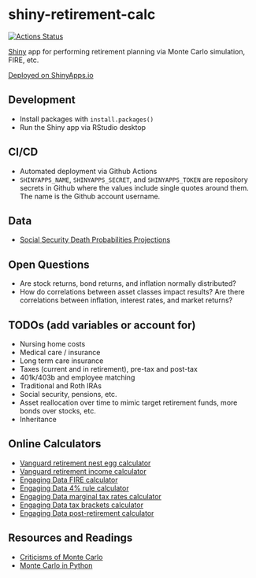 # shiny-retirement-calc

[![Actions Status](https://github.com/carlsonp/shiny-retirement-calc/workflows/github-actions/badge.svg)](https://github.com/carlsonp/shiny-retirement-calc/actions)

[Shiny](https://shiny.rstudio.com/) app for performing retirement planning via Monte Carlo simulation, FIRE, etc.

[Deployed on ShinyApps.io](https://carlsonp.shinyapps.io/shiny-retirement-calc/)

## Development

* Install packages with `install.packages()`
* Run the Shiny app via RStudio desktop

## CI/CD

* Automated deployment via Github Actions
* `SHINYAPPS_NAME`, `SHINYAPPS_SECRET`, and `SHINYAPPS_TOKEN` are repository secrets in Github where the
values include single quotes around them.  The name is the Github account username.

## Data

* [Social Security Death Probabilities Projections](https://www.ssa.gov/oact/HistEst/Death/2022/DeathProbabilities2022.html)

## Open Questions

* Are stock returns, bond returns, and inflation normally distributed?
* How do correlations between asset classes impact results?  Are there correlations between inflation, interest rates, and market returns?

## TODOs (add variables or account for)

* Nursing home costs
* Medical care / insurance
* Long term care insurance
* Taxes (current and in retirement), pre-tax and post-tax
* 401k/403b and employee matching
* Traditional and Roth IRAs
* Social security, pensions, etc.
* Asset reallocation over time to mimic target retirement funds, more bonds over stocks, etc.
* Inheritance

## Online Calculators

* [Vanguard retirement nest egg calculator](https://retirementplans.vanguard.com/VGApp/pe/pubeducation/calculators/RetirementNestEggCalc.jsf)
* [Vanguard retirement income calculator](https://retirementplans.vanguard.com/VGApp/pe/pubeducation/calculators/RetirementIncomeCalc.jsf)
* [Engaging Data FIRE calculator](https://engaging-data.com/fire-calculator/)
* [Engaging Data 4% rule calculator](https://engaging-data.com/visualizing-4-rule/)
* [Engaging Data marginal tax rates calculator](https://engaging-data.com/marginal-tax-rates/)
* [Engaging Data tax brackets calculator](https://engaging-data.com/tax-brackets/)
* [Engaging Data post-retirement calculator](https://engaging-data.com/will-money-last-retire-early/)

## Resources and Readings

* [Criticisms of Monte Carlo](http://retirementoptimizer.com/)
* [Monte Carlo in Python](https://pbpython.com/monte-carlo.html)
